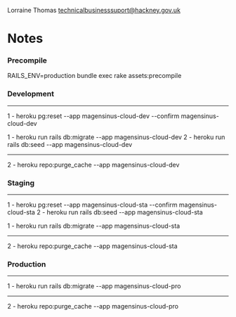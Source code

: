 Lorraine Thomas
technicalbusinesssuport@hackney.gov.uk

# Notes

### Precompile
RAILS_ENV=production bundle exec rake assets:precompile

### Development
---------------------------------------------------------------------------

1 - heroku pg:reset --app magensinus-cloud-dev --confirm magensinus-cloud-dev

1 - heroku run rails db:migrate --app magensinus-cloud-dev
2 - heroku run rails db:seed --app magensinus-cloud-dev

---------------------------------------------------------------------------

2 - heroku repo:purge_cache --app magensinus-cloud-dev

### Staging
---------------------------------------------------------------------------

1 - heroku pg:reset --app magensinus-cloud-sta --confirm magensinus-cloud-sta
2 - heroku run rails db:seed --app magensinus-cloud-sta

1 - heroku run rails db:migrate --app magensinus-cloud-sta

---------------------------------------------------------------------------

2 - heroku repo:purge_cache --app magensinus-cloud-sta

### Production
---------------------------------------------------------------------------

1 - heroku run rails db:migrate --app magensinus-cloud-pro

---------------------------------------------------------------------------

2 - heroku repo:purge_cache --app magensinus-cloud-pro
